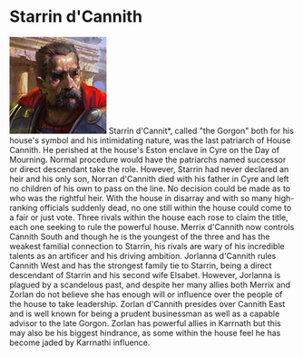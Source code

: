 # Starrin d'Cannith
![](./starrin-dcannith.png)
Starrin d'Cannit*, called "the Gorgon" both for his house's symbol and his intimidating nature, was the last patriarch of House Cannith. He perished at the house's Eston enclave in Cyre on the Day of Mourning. Normal procedure would have the patriarchs named successor or direct descendant take the role. However, Starrin had never declared an heir and his only son, Norran d'Cannith died with his father in Cyre and left no children of his own to pass on the line. No decision could be made as to who was the rightful heir. With the house in disarray and with so many high-ranking officials suddenly dead, no one still within the house could come to a fair or just vote. Three rivals within the house each rose to claim the title, each one seeking to rule the powerful house.
Merrix d'Cannith now controls Cannith South and though he is the youngest of the three and has the weakest familial connection to Starrin, his rivals are wary of his incredible talents as an artificer and his driving ambition. 
Jorlanna d'Cannith rules Cannith West and has the strongest family tie to Starrin, being a direct descendant of Starrin and his second wife Elsabet. However, Jorlanna is plagued by a scandelous past, and despite her many allies both Merrix and Zorlan do not believe she has enough will or influence over the people of the house to take leadership.
Zorlan d'Cannith presides over Cannith East and is well known for being a prudent businessman as well as a capable advisor to the late Gorgon. Zorlan has powerful allies in Karrnath but this may also be his biggest hindrance, as some within the house feel he has become jaded by Karrnathi influence.
